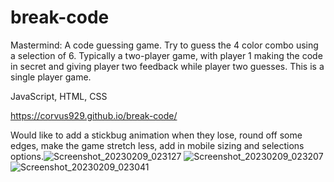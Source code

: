 # break-code
Mastermind: A code guessing game. Try to guess the 4 color combo using a selection of 6. Typically a two-player game, with player 1 making the code in secret and giving player two feedback while player two guesses. This is a single player game.

JavaScript, HTML, CSS

https://corvus929.github.io/break-code/

Would like to add a stickbug animation when they lose, round off some edges, make the game stretch less, add in mobile sizing and selections options.![Screenshot_20230209_023127](https://user-images.githubusercontent.com/123399341/217954284-48bc3b7b-a1d2-4d75-bcb2-8d8511edf06b.png)
![Screenshot_20230209_023207](https://user-images.githubusercontent.com/123399341/217954287-ec5b2872-0935-47f8-8a16-579789082f7c.png)
![Screenshot_20230209_023041](https://user-images.githubusercontent.com/123399341/217954306-edf7d5b0-a1c8-46cf-8e31-d3017aea02ac.png)
